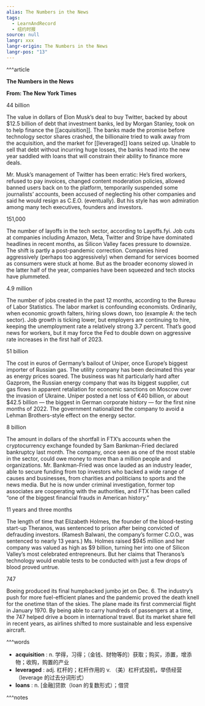 ```yaml
---
alias: The Numbers in the News
tags:
  - LearnAndRecord
  - 纽约时报
source: null
langr: xxx
langr-origin: The Numbers in the News
langr-pos: "13"
---
```


^^^article

**The Numbers in the News**

  

**From: The New York Times**

  

44 billion

  

The value in dollars of Elon Musk’s deal to buy Twitter, backed by about $12.5 billion of debt that investment banks, led by Morgan Stanley, took on to help finance the [[acquisition]]. The banks made the promise before technology sector shares crashed, the billionaire tried to walk away from the acquisition, and the market for [[leveraged]] loans seized up. Unable to sell that debt without incurring huge losses, the banks head into the new year saddled with loans that will constrain their ability to finance more deals.

  

Mr. Musk’s management of Twitter has been erratic: He’s fired workers, refused to pay invoices, changed content moderation policies, allowed banned users back on to the platform, temporarily suspended some journalists’ accounts, been accused of neglecting his other companies and said he would resign as C.E.O. (eventually). But his style has won admiration among many tech executives, founders and investors.

  

151,000

  

The number of layoffs in the tech sector, according to Layoffs.fyi. Job cuts at companies including Amazon, Meta, Twitter and Stripe have dominated headlines in recent months, as Silicon Valley faces pressure to downsize. The shift is partly a post-pandemic correction. Companies hired aggressively (perhaps too aggressively) when demand for services boomed as consumers were stuck at home. But as the broader economy slowed in the latter half of the year, companies have been squeezed and tech stocks have plummeted.

  

4.9 million

  

The number of jobs created in the past 12 months, according to the Bureau of Labor Statistics. The labor market is confounding economists. Ordinarily, when economic growth falters, hiring slows down, too (example A: the tech sector). Job growth is ticking lower, but employers are continuing to hire, keeping the unemployment rate a relatively strong 3.7 percent. That’s good news for workers, but it may force the Fed to double down on aggressive rate increases in the first half of 2023.

  

51 billion

  

The cost in euros of Germany’s bailout of Uniper, once Europe’s biggest importer of Russian gas. The utility company has been decimated this year as energy prices soared. The business was hit particularly hard after Gazprom, the Russian energy company that was its biggest supplier, cut gas flows in apparent retaliation for economic sanctions on Moscow over the invasion of Ukraine. Uniper posted a net loss of €40 billion, or about $42.5 billion — the biggest in German corporate history — for the first nine months of 2022. The government nationalized the company to avoid a Lehman Brothers-style effect on the energy sector.

  

8 billion

  

The amount in dollars of the shortfall in FTX’s accounts when the cryptocurrency exchange founded by Sam Bankman-Fried declared bankruptcy last month. The company, once seen as one of the most stable in the sector, could owe money to more than a million people and organizations. Mr. Bankman-Fried was once lauded as an industry leader, able to secure funding from top investors who backed a wide range of causes and businesses, from charities and politicians to sports and the news media. But he is now under criminal investigation, former top associates are cooperating with the authorities, and FTX has been called “one of the biggest financial frauds in American history.”

  

11 years and three months

  

The length of time that Elizabeth Holmes, the founder of the blood-testing start-up Theranos, was sentenced to prison after being convicted of defrauding investors. (Ramesh Balwani, the company’s former C.O.O., was sentenced to nearly 13 years.) Ms. Holmes raised $945 million and her company was valued as high as $9 billion, turning her into one of Silicon Valley’s most celebrated entrepreneurs. But her claims that Theranos’s technology would enable tests to be conducted with just a few drops of blood proved untrue.

  

747

  

Boeing produced its final humpbacked jumbo jet on Dec. 6. The industry’s push for more fuel-efficient planes and the pandemic proved the death knell for the onetime titan of the skies. The plane made its first commercial flight in January 1970. By being able to carry hundreds of passengers at a time, the 747 helped drive a boom in international travel. But its market share fell in recent years, as airlines shifted to more sustainable and less expensive aircraft.

^^^words
+ **acquisition** : n. 学得，习得；（金钱、财物等的）获取；购买，添置，增添物；收购，购置的产业
+ **leveraged** : adj. 杠杆的；杠杆作用的
v. （美）杠杆式投机，举债经营（leverage 的过去分词形式）
+ **loans** : n. [金融]贷款（loan 的复数形式）；借贷

^^^notes


